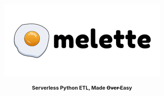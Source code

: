 <p align="center">
  <img src="./omelette.png">
</p>
<h3 align="center">Serverless Python ETL, Made O̶v̶e̶r̶ Easy</h3>
